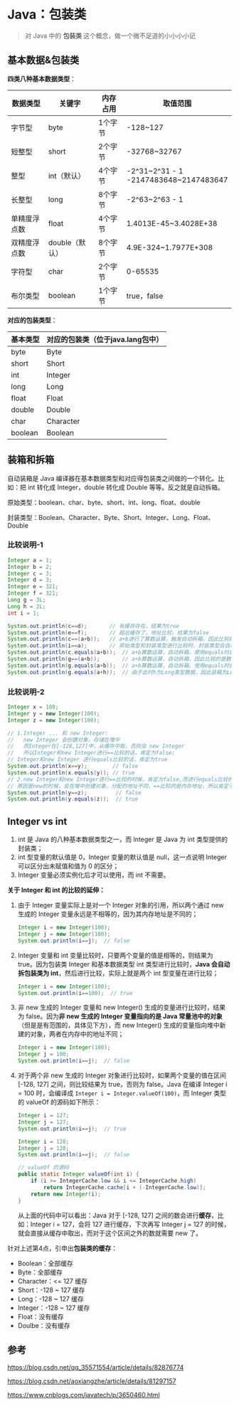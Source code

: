 # Java：包装类

> 对 Java 中的 **包装类** 这个概念，做一个微不足道的小小小小记

## 基本数据&包装类

**四类八种基本数据类型**：

| 数据类型     | 关键字         | 内存占用 | 取值范围                                   |
| ------------ | -------------- | -------- | ------------------------------------------ |
| 字节型       | byte           | 1个字节  | -128~127                                   |
| 短整型       | short          | 2个字节  | -32768~32767                               |
| 整型         | int（默认）    | 4个字节  | -2^31~2^31 - 1<br />-2147483648~2147483647 |
| 长整型       | long           | 8个字节  | -2^63~2^63 - 1                             |
| 单精度浮点数 | float          | 4个字节  | 1.4013E-45~3.4028E+38                      |
| 双精度浮点数 | double（默认） | 8个字节  | 4.9E-324~1.7977E+308                       |
| 字符型       | char           | 2个字节  | 0-65535                                    |
| 布尔类型     | boolean        | 1个字节  | true，false                                |

**对应的包装类型**：

| 基本类型 | 对应的包装类（位于java.lang包中） |
| -------- | --------------------------------- |
| byte     | Byte                              |
| short    | Short                             |
| int      | Integer                           |
| long     | Long                              |
| float    | Float                             |
| double   | Double                            |
| char     | Character                         |
| boolean  | Boolean                           |

## 装箱和拆箱

自动装箱是 Java 编译器在基本数据类型和对应得包装类之间做的一个转化。比如：把 int 转化成 Integer，double 转化成 Double 等等。反之就是自动拆箱。

原始类型：boolean、char、byte、short、int、long、float、double

封装类型：Boolean、Character、Byte、Short、Integer、Long、Float、Double

### 比较说明-1

```java
Integer a = 1;
Integer b = 2;
Integer c = 3;
Integer d = 3;
Integer e = 321;
Integer f = 321;
Long g = 3L;
Long h = 2L;
int i = 1;

System.out.println(c==d);  		// 有缓存存在，结果为true
System.out.println(e==f);  		// 超出缓存了，地址比较，结果为false
System.out.println(c==(a+b));   // a+b进行了算数运算，触发自动拆箱，因此比较的是数值是否相等，结果为true
System.out.println(i==a);  		// 原始类型和封装类型进行比较时，封装类型会自动拆箱成基本类型后再进行比较,结果为true
System.out.println(c.equals(a+b));  // a+b算数运算，自动拆箱，使用equals时自动装箱为Integer类型的数据，故结果为true
System.out.println(g==(a+b));       // a+b算数运算，自动拆箱，因此比较的是数值是否相等，结果为true
System.out.println(g.equals(a+b));  // a+b算数运算，自动拆箱，使用equals时自动装箱为Integer类型的数据，g为Long类型的数据，类型不一致，因此结果为false
System.out.println(g.equals(a+h));  // 由于此时h为Long类型数据，因此装箱为Long类型数据，比较结果为true
```

### 比较说明-2

```java
Integer x = 100;
Integer y = new Integer(100);
Integer z = new Integer(100);

// 1.Integer ... 和 new Integer:
//   new Integer 会创建对象，存储在堆中
//   而Integer在[-128,127]中，从缓存中取，否则会 new Integer
//   所以Integer和new Integer进行==比较的话，肯定为false;
// Integer和new Integer 进行equals比较的话，肯定为true
System.out.println(x==y);        // false
System.out.println(x.equals(y)); // true
// 2.new Integer和new Integer进行==比较的时候，肯定为false,而进行equals比较的时候，肯定为true
// 原因是new的时候，会在堆中创建对象，分配的地址不同，==比较的是内存地址，所以肯定不同
System.out.println(y==z);         // false
System.out.println(y.equals(z));  // true
```

## Integer vs int

1. int 是 Java 的八种基本数据类型之一，而 Integer 是 Java 为 int 类型提供的封装类；
2. int 型变量的默认值是 0，Integer 变量的默认值是 null，这一点说明 Integer 可以区分出未赋值和值为 0 的区分；
3. Integer 变量必须实例化后才可以使用，而 int 不需要。

**关于 Integer 和 int 的比较的延伸：**

1. 由于 Integer 变量实际上是对一个 Integer 对象的引用，所以两个通过 new 生成的 Integer 变量永远是不相等的，因为其内存地址是不同的；

   ```java
   Integer i = new Integer(100);
   Integer j = new Integer(100);
   System.out.println(i==j);  // false
   ```

2. Integer 变量和 int 变量比较时，只要两个变量的值是相等的，则结果为  true。因为包装类 Integer 和基本数据类型 int 类型进行比较时，**Java 会自动拆包装类为 int**，然后进行比较，实际上就是两个 int 型变量在进行比较；

   ```java
   Integer i = new Integer(100);
   System.out.println(i==100);  // true
   ```

3. 非 new 生成的 Integer 变量和 new Integer() 生成的变量进行比较时，结果为 false。因为**非 new 生成的 Integer 变量指向的是 Java 常量池中的对象**（但是是有范围的，具体见下方），而 new Integer() 生成的变量指向堆中新建的对象，两者在内存中的地址不同；

   ```java
   Integer i = new Integer(100);
   Integer j = 100;
   System.out.println(i==j);  // false
   ```

4. 对于两个非 new 生成的 Integer 对象进行比较时，如果两个变量的值在区间 [-128, 127] 之间，则比较结果为 true，否则为 false。Java 在编译 Integer i = 100 时，会编译成 `Integer i = Integer.valueOf(100)`，而 Integer 类型的 valueOf 的源码如下所示：

   ```java
   Integer i = 127;
   Integer j = 127;
   System.out.println(i==j);  // true
   
   Integer i = 128;
   Integer j = 128;
   System.out.println(i==j);  // false
   
   // valueOf 的源码
   public static Integer valueOf(int i) {
       if (i >= IntegerCache.low && i <= IntegerCache.high)
           return IntegerCache.cache[i + (-IntegerCache.low)];
       return new Integer(i);
   }
   ```

   从上面的代码中可以看出：Java 对于 [-128, 127] 之间的数会进行**缓存**，比如：Integer i = 127，会将 127 进行缓存，下次再写 Integer j = 127 的时候，就会直接从缓存中取出，而对于这个区间之外的数就需要 new 了。

针对上述第4点，引申出**包装类的缓存**：

- Boolean：全部缓存
- Byte：全部缓存
- Character：<= 127 缓存
- Short：-128 ~ 127 缓存
- Long：-128 ~ 127 缓存
- Integer：-128 ~ 127 缓存
- Float：没有缓存
- Doulbe：没有缓存

## 参考

https://blog.csdn.net/qq_35571554/article/details/82876774

https://blog.csdn.net/aoxiangzhe/article/details/81297157

https://www.cnblogs.com/javatech/p/3650460.html